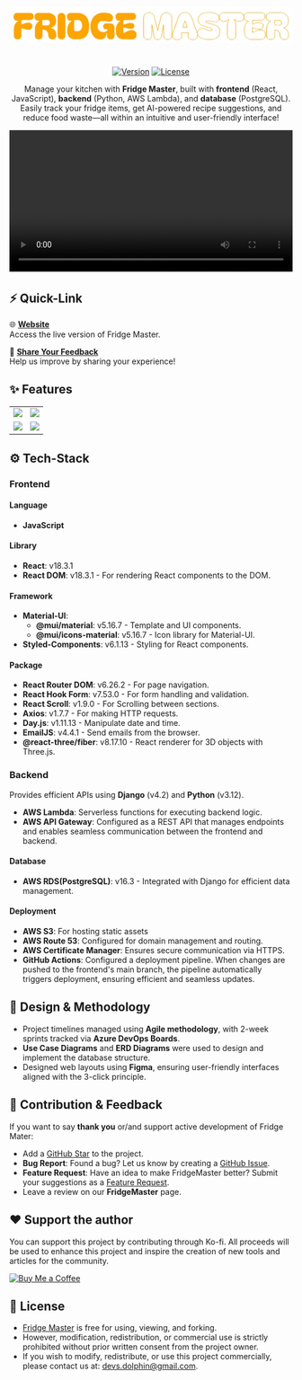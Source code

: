 <!-- Logo and website link -->
<div align="center">

[![Fridge Master Logo](readme-assets/logo_readme.png)](https://www.thefridgemaster.com)

#
[![Version](https://img.shields.io/badge/Version-1.0.0-blue)](https://github.com/DolphinDevs/FridgeMaster)
[![License](https://img.shields.io/badge/License-All%20Rights%20Reserved-red)](readme-assets/license)


Manage your kitchen with **Fridge Master**, built with **frontend** (React, JavaScript), **backend** (Python, AWS Lambda), and **database** (PostgreSQL). Easily track your fridge items, get AI-powered recipe suggestions, and reduce food waste—all within an intuitive and user-friendly interface!


</div>

<p align="center">
  <video src="readme-assets/full_demo_subtitle.mp4" width="100%" />
</p>

## ⚡ Quick-Link

🌐 **[Website](#)**  
Access the live version of Fridge Master.

💭 **[Share Your Feedback](#)**  
Help us improve by sharing your experience!

## ✨ Features

<table>
  <tr>
    <td><img src="https://github.com/user-attachments/assets/7211c1a9-f62e-4823-a93b-b956b213c208" width="385"/></td>
    <td><img src="https://github.com/user-attachments/assets/8ddae0d5-3bfa-4e17-9c57-ecc3a9494a43" width="385"/></td>
  </tr>
  <tr>
    <td><img src="https://github.com/user-attachments/assets/8a343552-a4ab-4f7a-a4c5-3371407073e1" width="385"/></td>
    <td><img src="https://github.com/user-attachments/assets/acc9cff5-85b7-4634-8b2e-b7bee84fc917" width="385"/></td>
  </tr>
</table>


## ⚙️ Tech-Stack
### Frontend
#### Language
- **JavaScript**

#### Library
- **React**: v18.3.1
- **React DOM**: v18.3.1 - For rendering React components to the DOM.

#### Framework
- **Material-UI**: 
  - **@mui/material**: v5.16.7 - Template and UI components.
  - **@mui/icons-material**: v5.16.7 - Icon library for Material-UI.
- **Styled-Components**: v6.1.13 - Styling for React components.

#### Package
- **React Router DOM**: v6.26.2 - For page navigation.
- **React Hook Form**: v7.53.0 - For form handling and validation.
- **React Scroll**: v1.9.0 - For Scrolling between sections.
- **Axios**: v1.7.7 - For making HTTP requests.
- **Day.js**: v1.11.13 - Manipulate date and time.
- **EmailJS**: v4.4.1 - Send emails from the browser.
- **@react-three/fiber**: v8.17.10 - React renderer for 3D objects with Three.js.


### Backend
Provides efficient APIs using **Django** (v4.2) and **Python** (v3.12).
- **AWS Lambda**: Serverless functions for executing backend logic.
- **AWS API Gateway**: Configured as a REST API that manages endpoints and enables seamless communication between the frontend and backend.

#### Database
- **AWS RDS(PostgreSQL)**: v16.3 - Integrated with Django for efficient data management.


#### Deployment
- **AWS S3**: For hosting static assets
- **AWS Route 53**: Configured for domain management and routing.
- **AWS Certificate Manager**: Ensures secure communication via HTTPS.
- **GitHub Actions**: Configured a deployment pipeline. When changes are pushed to the frontend's main branch, the pipeline automatically triggers deployment, ensuring efficient and seamless updates.

## 📐 Design & Methodology
- Project timelines managed using **Agile methodology**, with 2-week sprints tracked via **Azure DevOps Boards**.
- **Use Case Diagrams** and **ERD Diagrams** were used to design and implement the database structure.  
- Designed web layouts using **Figma**, ensuring user-friendly interfaces aligned with the 3-click principle.
  
## 🤝 Contribution & Feedback
If you want to say **thank you** or/and support active development of Fridge Mater:
- Add a [GitHub Star](https://github.com/eunyoungKim0728/FridgeMaster) to the project.
- **Bug Report**: Found a bug? Let us know by creating a [GitHub Issue](https://github.com/eunyoungKim0728/FridgeMaster/issues/new?template=bug-report.md).
- **Feature Request**: Have an idea to make FridgeMaster better? Submit your suggestions as a [Feature Request](https://github.com/eunyoungKim0728/FridgeMaster/issues/new?template=feature-request.md). 
- Leave a review on our **FridgeMaster** page.

## ❤️ Support the author
You can support this project by contributing through Ko-fi. All proceeds will be used to enhance this project and inspire the creation of new tools and articles for the community.

[![Buy Me a Coffee](https://cdn.ko-fi.com/cdn/kofi3.png?v=3)](https://ko-fi.com/eunyoungkim)


## 📃 License
- [Fridge Master](https://github.com/eunyoungKim0728/FridgeMaster) is free for using, viewing, and forking.
- However, modification, redistribution, or commercial use is strictly prohibited without prior written consent from the project owner.
- If you wish to modify, redistribute, or use this project commercially, please contact us at: devs.dolphin@gmail.com.


